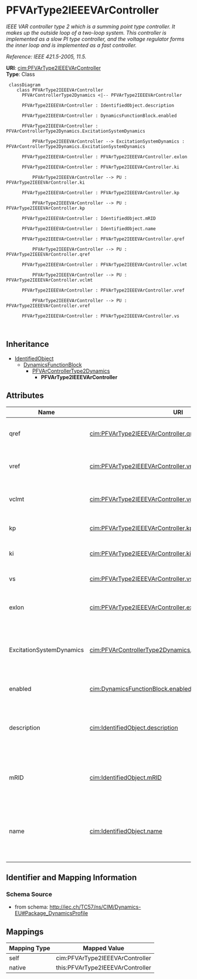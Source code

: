 # PFVArType2IEEEVArController


_IEEE VAR controller type 2 which is a summing point type controller. It makes up the outside loop of a two-loop system. This controller is implemented as a slow PI type controller, and the voltage regulator forms the inner loop and is implemented as a fast controller._

_Reference: IEEE 421.5-2005, 11.5._





**URI**: [cim:PFVArType2IEEEVArController](http://iec.ch/TC57/CIM100#PFVArType2IEEEVArController)<br />
**Type**: Class




```mermaid
 classDiagram
    class PFVArType2IEEEVArController
      PFVArControllerType2Dynamics <|-- PFVArType2IEEEVArController
      
      PFVArType2IEEEVArController : IdentifiedObject.description
        
      PFVArType2IEEEVArController : DynamicsFunctionBlock.enabled
        
      PFVArType2IEEEVArController : PFVArControllerType2Dynamics.ExcitationSystemDynamics
        
          PFVArType2IEEEVArController --> ExcitationSystemDynamics : PFVArControllerType2Dynamics.ExcitationSystemDynamics
        
      PFVArType2IEEEVArController : PFVArType2IEEEVArController.exlon
        
      PFVArType2IEEEVArController : PFVArType2IEEEVArController.ki
        
          PFVArType2IEEEVArController --> PU : PFVArType2IEEEVArController.ki
        
      PFVArType2IEEEVArController : PFVArType2IEEEVArController.kp
        
          PFVArType2IEEEVArController --> PU : PFVArType2IEEEVArController.kp
        
      PFVArType2IEEEVArController : IdentifiedObject.mRID
        
      PFVArType2IEEEVArController : IdentifiedObject.name
        
      PFVArType2IEEEVArController : PFVArType2IEEEVArController.qref
        
          PFVArType2IEEEVArController --> PU : PFVArType2IEEEVArController.qref
        
      PFVArType2IEEEVArController : PFVArType2IEEEVArController.vclmt
        
          PFVArType2IEEEVArController --> PU : PFVArType2IEEEVArController.vclmt
        
      PFVArType2IEEEVArController : PFVArType2IEEEVArController.vref
        
          PFVArType2IEEEVArController --> PU : PFVArType2IEEEVArController.vref
        
      PFVArType2IEEEVArController : PFVArType2IEEEVArController.vs
        
      
```





## Inheritance
* [IdentifiedObject](IdentifiedObject.md)
    * [DynamicsFunctionBlock](DynamicsFunctionBlock.md)
        * [PFVArControllerType2Dynamics](PFVArControllerType2Dynamics.md)
            * **PFVArType2IEEEVArController**



## Attributes


| Name | URI | Cardinality and Range | Description | Inheritance |
| ---  | --- | --- | --- | --- |
| qref | [cim:PFVArType2IEEEVArController.qref](http://iec.ch/TC57/CIM100#PFVArType2IEEEVArController.qref) | 1..1 <br />  [PU](PU.md)  | Reactive power reference (<i>Q</i><i><sub>REF</sub></i>) | direct |
| vref | [cim:PFVArType2IEEEVArController.vref](http://iec.ch/TC57/CIM100#PFVArType2IEEEVArController.vref) | 1..1 <br />  [PU](PU.md)  | Voltage regulator reference (<i>V</i><i><sub>REF</sub></i>) | direct |
| vclmt | [cim:PFVArType2IEEEVArController.vclmt](http://iec.ch/TC57/CIM100#PFVArType2IEEEVArController.vclmt) | 1..1 <br />  [PU](PU.md)  | Maximum output of the pf controller (<i>V</i><i><sub>CLMT</sub></i>) | direct |
| kp | [cim:PFVArType2IEEEVArController.kp](http://iec.ch/TC57/CIM100#PFVArType2IEEEVArController.kp) | 1..1 <br />  [PU](PU.md)  | Proportional gain of the pf controller (<i>K</i><i><sub>P</sub></i>) | direct |
| ki | [cim:PFVArType2IEEEVArController.ki](http://iec.ch/TC57/CIM100#PFVArType2IEEEVArController.ki) | 1..1 <br />  [PU](PU.md)  | Integral gain of the pf controller (<i>K</i><i><sub>I</sub></i>) | direct |
| vs | [cim:PFVArType2IEEEVArController.vs](http://iec.ch/TC57/CIM100#PFVArType2IEEEVArController.vs) | 1..1 <br />  float  | Generator sensing voltage (<i>V</i><i><sub>S</sub></i>) | direct |
| exlon | [cim:PFVArType2IEEEVArController.exlon](http://iec.ch/TC57/CIM100#PFVArType2IEEEVArController.exlon) | 1..1 <br />  boolean  | Overexcitation or under excitation flag (<i>EXLON</i>) | direct |
| ExcitationSystemDynamics | [cim:PFVArControllerType2Dynamics.ExcitationSystemDynamics](http://iec.ch/TC57/CIM100#PFVArControllerType2Dynamics.ExcitationSystemDynamics) | 1..1 <br />  [ExcitationSystemDynamics](ExcitationSystemDynamics.md)  | Excitation system model with which this power factor or VAr controller type 2... | [PFVArControllerType2Dynamics](PFVArControllerType2Dynamics.md) |
| enabled | [cim:DynamicsFunctionBlock.enabled](http://iec.ch/TC57/CIM100#DynamicsFunctionBlock.enabled) | 1..1 <br />  boolean  | Function block used indicator | [DynamicsFunctionBlock](DynamicsFunctionBlock.md) |
| description | [cim:IdentifiedObject.description](http://iec.ch/TC57/CIM100#IdentifiedObject.description) | 0..1 <br />  string  | The description is a free human readable text describing or naming the object | [IdentifiedObject](IdentifiedObject.md) |
| mRID | [cim:IdentifiedObject.mRID](http://iec.ch/TC57/CIM100#IdentifiedObject.mRID) | 1..1 <br />  string  | Master resource identifier issued by a model authority | [IdentifiedObject](IdentifiedObject.md) |
| name | [cim:IdentifiedObject.name](http://iec.ch/TC57/CIM100#IdentifiedObject.name) | 0..1 <br />  string  | The name is any free human readable and possibly non unique text naming the o... | [IdentifiedObject](IdentifiedObject.md) |









## Identifier and Mapping Information







### Schema Source


* from schema: http://iec.ch/TC57/ns/CIM/Dynamics-EU#Package_DynamicsProfile





## Mappings

| Mapping Type | Mapped Value |
| ---  | ---  |
| self | cim:PFVArType2IEEEVArController |
| native | this:PFVArType2IEEEVArController |




